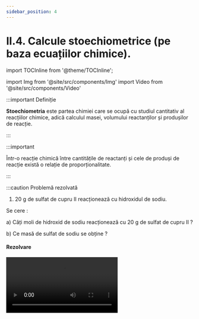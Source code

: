 ```yaml
---
sidebar_position: 4
---
```


# II.4. Calcule stoechiometrice (pe baza ecuațiilor chimice).

import TOCInline from '@theme/TOCInline';

<TOCInline toc={toc} />



import Img from '@site/src/components/Img'
import Video from '@site/src/components/Video'





:::important Definiție

**Stoechiometria** este partea chimiei care se ocupă cu studiul cantitativ al reacțiilor chimice, adică calculul masei, volumului reactanților și produșilor de reacție. 


:::


:::important

Într-o reacție chimică între cantitățile de reactanți și cele de produși de reacție există o relație de proporționalitate.

:::





:::caution Problemă rezolvată

1)	20 g de sulfat de cupru II reacționează cu hidroxidul de sodiu.

Se cere :

a)	Câți moli de hidroxid de sodiu reacționează cu 20 g de sulfat de cupru II ?

b)	Ce masă de sulfat de sodiu se obține ?

#### Rezolvare


<Video src="https://www.youtube.com/embed/gz9Yx9SpMZE" />

<br></br>

- Scriem reacția chimică și apoi o egalăm (scriem ecuația chimică):


  - CuSO<sub>4</sub>  + 2 NaOH = Na<sub>2</sub>SO<sub>4</sub> + Cu(OH)<sub>2</sub> ↓

Aceasta se citește astfel: 1 mol de sulfat de cupru II reacționează cu 2 moli de hidroxid de sodiu și formează 1 mol de sulfat de sodiu și 1 mol de hidroxid de cupru.

<br></br>

- Citim datele problemei și subliniem substanțele care se dau și cele care se cer și le trecem sub substanțe :


<Img className="img-responsive4" src="chimie/clasa8/capitolul2/2_4_Poza1_Rezolvare_Partea1_ProblemaModel5_vers2.jpg" width="1000" height="114" />


<br></br>
<br></br>


- Numai pentru substanțele subliniate, deasupra lor se notează masele molare înmulțite cu coeficienții respectivi din fața substanței, iar pentru cele care se dau sau se cer în moli se trece numărul de moli, astfel încât să avem aceeași unitate de măsură și sub substanță și deasupra ei.


- Calculăm masele molare ale sulfatului de cupru II și sulfatului de sodiu :

  - μCuSO<sub>4</sub> = 1 ∙ A<sub>Cu</sub> + 1 ∙ A<sub>S</sub> + 4 ∙ A<sub>O</sub> = 64 + 32 + 4 ∙ 16 = 96 + 64 = 160 g/mol

  - μNa<sub>2</sub>SO<sub>4</sub> = 2 ∙ A<sub>Na</sub> + 1 ∙ A<sub>S</sub> + 4 ∙ A<sub>O</sub> = 2 ∙ 23 + 32 + 4 ∙ 16 = 46 + 32 + 64 = 142 g/mol


<Img className="img-responsive4" src="chimie/clasa8/capitolul2/2_4_Poza2_Rezolvare_Partea2_ProblemaModel5_vers3.jpg" width="1000" height="169" />


<br></br>
<br></br>

- Din proporțiile astfel obținute se calculează necunoscutele :

<Img className="img-responsive4" src="chimie/clasa8/capitolul2/2_4_Poza3_Rezolvare_Partea3_ProblemaModel5_vers3.jpg" width="1000" height="384" />



:::





<br></br>
<br></br>




